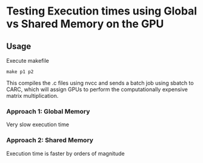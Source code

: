 # Testing Execution times using Global vs Shared Memory on the GPU

## Usage
Execute makefile
```
make p1 p2
```
This compiles the .c files using nvcc and sends a batch job using sbatch to CARC, which will assign GPUs to perform the
computationally expensive matrix multiplication.

### Approach 1: Global Memory
Very slow execution time

### Approach 2: Shared Memory
Execution time is faster by orders of magnitude
